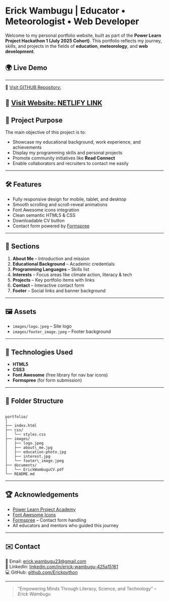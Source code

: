 # Erick Wambugu | Educator • Meteorologist • Web Developer

Welcome to my personal portfolio website, built as part of the **Power Learn Project Hackathon 1 (July 2025 Cohort)**. This portfolio reflects my journey, skills, and projects in the fields of **education**, **meteorology**, and **web development**.

## 🌍 Live Demo
---
🔗 [Visit GITHUB Repository:](https://github.com/Erickpython/July2025Portifolio_Hackathon)

🔗 [Visit Website: NETLIFY LINK](https://erickwambugu.netlify.app/)
---

## 📌 Project Purpose

The main objective of this project is to:
- Showcase my educational background, work experience, and achievements
- Display my programming skills and personal projects
- Promote community initiatives like **Read Connect**
- Enable collaborators and recruiters to contact me easily

---

## 🛠️ Features

- Fully responsive design for mobile, tablet, and desktop
- Smooth scrolling and scroll-reveal animations
- Font Awesome icons integration
- Clean semantic HTML5 & CSS
- Downloadable CV button
- Contact form powered by [Formspree](https://formspree.io/)

---

## 🧠 Sections

1. **About Me** – Introduction and mission
2. **Educational Background** – Academic credentials
3. **Programming Languages** – Skills list
4. **Interests** – Focus areas like climate action, literacy & tech
5. **Projects** – Key portfolio items with links
6. **Contact** – Interactive contact form
7. **Footer** – Social links and banner background

---

## 🖼️ Assets

- `images/logo.jpeg` – Site logo
- `images/footer_image.jpeg` – Footer background

---

## 🧰 Technologies Used

- **HTML5**
- **CSS3**
- **Font Awesome** (free library for nav bar icons)
- **Formspree** (for form submission)

---

## 📂 Folder Structure

```

portfolio/
│
├── index.html
├── css/
│   └── styles.css
├── images/
│   ├── logo.jpeg
│   ├── about\_me.jpg
│   ├── education-photo.jpg
│   ├── interest.jpg
│   └── footer\_image.jpeg
├── documents/
│   └── ErickWambuguCV.pdf
└── README.md

```

---

## 🏆 Acknowledgements

- [Power Learn Project Academy](https://www.plpacademy.africa/)
- [Font Awesome Icons](https://fontawesome.com/)
- [Formspree](https://formspree.io/) – Contact form handling
- All educators and mentors who guided this journey

---

## ✉️ Contact

📧 Email: [erick.wambugu23@gmail.com](mailto:erick.wambugu23@gmail.com)  
🔗 LinkedIn: [linkedin.com/in/erick-wambugu-425a15161](https://linkedin.com/in/erick-wambugu-425a15161)  
💻 GitHub: [github.com/Erickpython](https://github.com/Erickpython)

---

> “Empowering Minds Through Literacy, Science, and Technology” – *Erick Wambugu*
```

